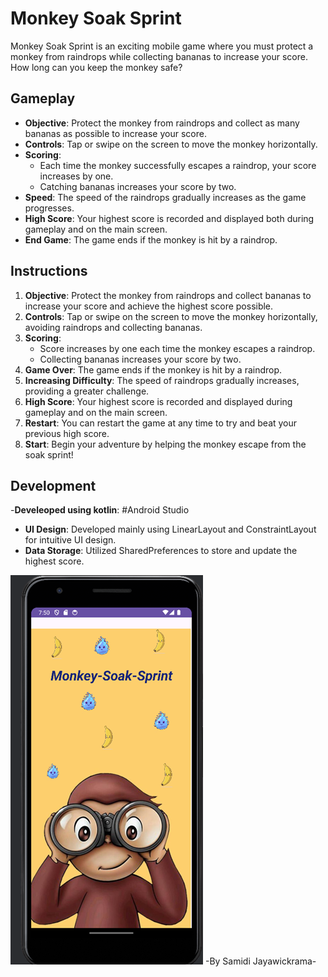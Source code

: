 # Monkey Soak Sprint

Monkey Soak Sprint is an exciting mobile game where you must protect a monkey from raindrops while collecting bananas to increase your score. How long can you keep the monkey safe?


## Gameplay

- **Objective**: Protect the monkey from raindrops and collect as many bananas as possible to increase your score.
- **Controls**: Tap or swipe on the screen to move the monkey horizontally.
- **Scoring**: 
  - Each time the monkey successfully escapes a raindrop, your score increases by one.
  - Catching bananas increases your score by two.
- **Speed**: The speed of the raindrops gradually increases as the game progresses.
- **High Score**: Your highest score is recorded and displayed both during gameplay and on the main screen.
- **End Game**: The game ends if the monkey is hit by a raindrop.

## Instructions

1. **Objective**: Protect the monkey from raindrops and collect bananas to increase your score and achieve the highest score possible.
2. **Controls**: Tap or swipe on the screen to move the monkey horizontally, avoiding raindrops and collecting bananas.
3. **Scoring**: 
   - Score increases by one each time the monkey escapes a raindrop.
   - Collecting bananas increases your score by two.
4. **Game Over**: The game ends if the monkey is hit by a raindrop.
5. **Increasing Difficulty**: The speed of raindrops gradually increases, providing a greater challenge.
6. **High Score**: Your highest score is recorded and displayed during gameplay and on the main screen.
7. **Restart**: You can restart the game at any time to try and beat your previous high score.
8. **Start**: Begin your adventure by helping the monkey escape from the soak sprint!

## Development
-**Develeoped using kotlin**: #Android Studio
- **UI Design**: Developed mainly using LinearLayout and ConstraintLayout for intuitive UI design.
- **Data Storage**: Utilized SharedPreferences to store and update the highest score.

![Gameplay Screenshot](Picture1.png)
-By Samidi Jayawickrama-




